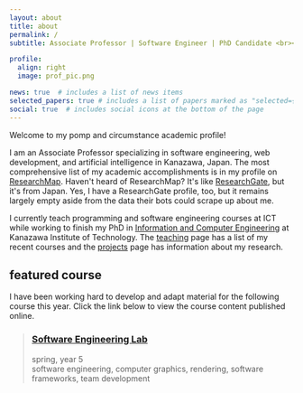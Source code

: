 ```yaml
---
layout: about
title: about
permalink: /
subtitle: Associate Professor | Software Engineer | PhD Candidate <br><a href='https://www.ict-kanazawa.ac.jp/'>International College of Technology, Kanazawa</a> (ICT)

profile:
  align: right
  image: prof_pic.png

news: true  # includes a list of news items
selected_papers: true # includes a list of papers marked as "selected={true}"
social: true  # includes social icons at the bottom of the page
---
```


Welcome to my pomp and circumstance academic profile!

I am an Associate Professor specializing in software engineering, web development, and artificial intelligence in Kanazawa, Japan. The most comprehensive list of my academic accomplishments is in my profile on [ResearchMap](https://researchmap.jp/rsonger?lang=en). Haven't heard of ResearchMap? It's like [ResearchGate](https://www.researchgate.net/), but it's from Japan. Yes, I have a ResearchGate profile, too, but it remains largely empty aside from the data their bots could scrape up about me.

I currently teach programming and software engineering courses at ICT while working to finish my PhD in [Information and Computer Engineering](https://www.kanazawa-it.ac.jp/ekit/education/curriculum/graduate/index.html) at Kanazawa Institute of Technology. The [teaching](/teaching) page has a list of my recent courses and the [projects](/projects) page has information about my research.

## featured course

I have been working hard to develop and adapt material for the following course this year. Click the link below to view the course content published online.

<blockquote>
    <h3>
        <a href="https://robsonger.dev/software-engineering-lab">Software Engineering Lab</a>
    </h3>
    <div class="post-meta">spring, year 5</div>
    <div class="post-tags">software engineering, computer graphics, rendering, software frameworks, team development</div>
</blockquote>